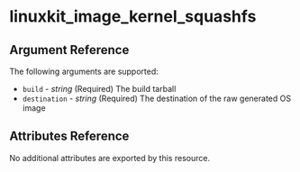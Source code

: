 <!--- autogenerated do not edit --->
# linuxkit_image_kernel_squashfs

## Argument Reference

The following arguments are supported:

* `build` - _string_ (Required)  The build tarball
* `destination` - _string_ (Required)  The destination of the raw generated OS image


## Attributes Reference

No additional attributes are exported by this resource.





